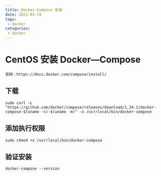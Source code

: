 ```yaml
---
title: Docker—Compose 安装
date: 2021-03-19
tags:
 - docker
categories:
 - docker
---
```




# CentOS 安装 Docker—Compose

```
官网：https://docs.docker.com/compose/install/
```

## 下载

```shell
sudo curl -L "https://github.com/docker/compose/releases/download/1.24.1/docker-compose-$(uname -s)-$(uname -m)" -o /usr/local/bin/docker-compose
```

## 添加执行权限

```shell
sudo chmod +x /usr/local/bin/docker-compose
```

## 验证安装

```shell
docker-compose --version
```

